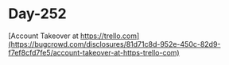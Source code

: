 # Day-252

[Account Takeover at https://trello.com](https://bugcrowd.com/disclosures/81d71c8d-952e-450c-82d9-f7ef8cfd7fe5/account-takeover-at-https-trello-com)
